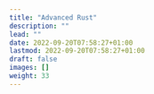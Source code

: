 ```yaml
---
title: "Advanced Rust"
description: ""
lead: ""
date: 2022-09-20T07:58:27+01:00
lastmod: 2022-09-20T07:58:27+01:00
draft: false
images: []
weight: 33
---
```

